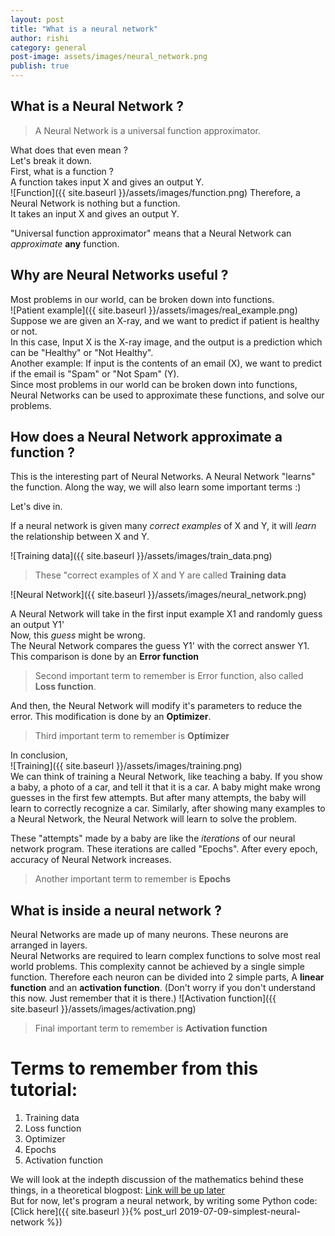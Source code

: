 ```yaml
---
layout: post
title: "What is a neural network"
author: rishi
category: general
post-image: assets/images/neural_network.png
publish: true
---
```


## What is a Neural Network ?

> A Neural Network is a universal function approximator.  

What does that even mean ?  
Let's break it down.  
First, what is a function ?  
A function takes input X and gives an output Y.  
![Function]({{ site.baseurl }}/assets/images/function.png)
Therefore, a Neural Network is nothing but a function.  
It takes an input X and gives an output Y.  

"Universal function approximator" means that a Neural Network can *approximate* **any** function.  

## Why are Neural Networks useful ?  
Most problems in our world, can be broken down into functions.  
![Patient example]({{ site.baseurl }}/assets/images/real_example.png)
Suppose we are given an X-ray, and we want to predict if patient is healthy or not.  
In this case, Input X is the X-ray image, and the output is a prediction which can be "Healthy" or "Not Healthy".  
Another example: If input is the contents of an email (X), we want to predict if the email is "Spam" or "Not Spam" (Y).  
Since most problems in our world can be broken down into functions, Neural Networks can be used to approximate these functions, and solve our problems.  

## How does a Neural Network approximate a function ?  
This is the interesting part of Neural Networks. A Neural Network "learns" the function. Along the way, we will also learn some important terms :)  

Let's dive in.  

If a neural network is given many *correct examples* of X and Y, it will *learn* the relationship between X and Y. 

![Training data]({{ site.baseurl }}/assets/images/train_data.png)

> These "correct examples of X and Y are called **Training data**

![Neural Network]({{ site.baseurl }}/assets/images/neural_network.png)

A Neural Network will take in the first input example X1 and randomly guess an output Y1'  
Now, this *guess* might be wrong.  
The Neural Network compares the guess Y1' with the correct answer Y1. This comparison is done by an **Error function**

> Second important term to remember is Error function, also called **Loss function**.  

And then, the Neural Network will modify it's parameters to reduce the error. This modification is done by an **Optimizer**.  

> Third important term to remember is **Optimizer**

In conclusion,  
![Training]({{ site.baseurl }}/assets/images/training.png)  
We can think of training a Neural Network, like teaching a baby. If you show a baby, a photo of a car, and tell it that it is a car. A baby might make wrong guesses in the first few attempts. But after many attempts, the baby will learn to correctly recognize a car. Similarly, after showing many examples to a Neural Network, the Neural Network will learn to solve the problem.  

These "attempts" made by a baby are like the *iterations* of our neural network program. These iterations are called "Epochs". After every epoch, accuracy of Neural Network increases.  

> Another important term to remember is **Epochs**

## What is inside a neural network ?
Neural Networks are made up of many neurons. These neurons are arranged in layers.   
Neural Networks are required to learn complex functions to solve most real world problems. This complexity cannot be achieved by a single simple function. Therefore each neuron can be divided into 2 simple parts, A **linear function** and an **activation function**. (Don't worry if you don't understand this now. Just remember that it is there.) 
![Activation function]({{ site.baseurl }}/assets/images/activation.png)  

> Final important term to remember is **Activation function**  

# Terms to remember from this tutorial:
1. Training data  
2. Loss function
3. Optimizer
4. Epochs
5. Activation function

We will look at the indepth discussion of the mathematics behind these things, in a theoretical blogpost: [Link will be up later](/)  
But for now, let's program a neural network, by writing some Python code: [Click here]({{ site.baseurl }}{% post_url 2019-07-09-simplest-neural-network %})
